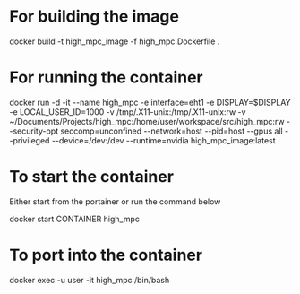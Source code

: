 # For building the image
docker build -t high_mpc_image -f high_mpc.Dockerfile .

# For running the container
docker run -d -it --name high_mpc -e interface=eht1 -e DISPLAY=$DISPLAY -e LOCAL_USER_ID=1000 -v /tmp/.X11-unix:/tmp/.X11-unix:rw -v ~/Documents/Projects/high_mpc:/home/user/workspace/src/high_mpc:rw --security-opt seccomp=unconfined --network=host --pid=host --gpus all --privileged --device=/dev:/dev --runtime=nvidia high_mpc_image:latest

# To start the container
Either start from the portainer or run the command below

docker start CONTAINER high_mpc

# To port into the container
docker exec -u user -it high_mpc /bin/bash